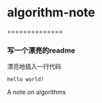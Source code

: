 # algorithm-note
==============

### 写一个漂亮的readme

漂亮地插入一行代码

```
hello world!
```
A note on algorithms
